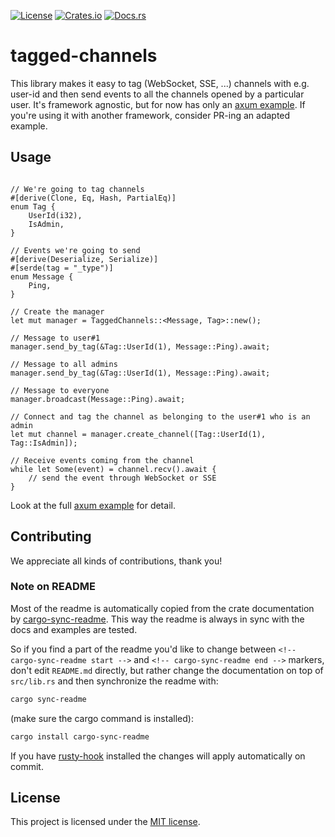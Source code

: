 [![License](https://img.shields.io/crates/l/tagged-channels.svg)](https://choosealicense.com/licenses/mit/)
[![Crates.io](https://img.shields.io/crates/v/tagged-channels.svg)](https://crates.io/crates/tagged-channels)
[![Docs.rs](https://docs.rs/tagged-channels/badge.svg)](https://docs.rs/tagged-channels)

<!-- cargo-sync-readme start -->

# tagged-channels

This library makes it easy to tag (WebSocket, SSE, ...) channels with e.g. user-id and then
send events to all the channels opened by a particular user. It's framework agnostic, but for
now has only an [axum example]. If you're using it with another framework, consider PR-ing an
adapted example.

## Usage

```rust,no_run

// We're going to tag channels
#[derive(Clone, Eq, Hash, PartialEq)]
enum Tag {
    UserId(i32),
    IsAdmin,
}

// Events we're going to send
#[derive(Deserialize, Serialize)]
#[serde(tag = "_type")]
enum Message {
    Ping,
}

// Create the manager
let mut manager = TaggedChannels::<Message, Tag>::new();

// Message to user#1
manager.send_by_tag(&Tag::UserId(1), Message::Ping).await;

// Message to all admins
manager.send_by_tag(&Tag::UserId(1), Message::Ping).await;

// Message to everyone
manager.broadcast(Message::Ping).await;

// Connect and tag the channel as belonging to the user#1 who is an admin
let mut channel = manager.create_channel([Tag::UserId(1), Tag::IsAdmin]);

// Receive events coming from the channel
while let Some(event) = channel.recv().await {
    // send the event through WebSocket or SSE
}
```

Look at the full [axum example] for detail.

[axum example]: https://github.com/imbolc/tagged-channels/blob/main/examples/axum.rs

<!-- cargo-sync-readme end -->

## Contributing

We appreciate all kinds of contributions, thank you!


### Note on README

Most of the readme is automatically copied from the crate documentation by [cargo-sync-readme][].
This way the readme is always in sync with the docs and examples are tested.

So if you find a part of the readme you'd like to change between `<!-- cargo-sync-readme start -->`
and `<!-- cargo-sync-readme end -->` markers, don't edit `README.md` directly, but rather change
the documentation on top of `src/lib.rs` and then synchronize the readme with:
```bash
cargo sync-readme
```
(make sure the cargo command is installed):
```bash
cargo install cargo-sync-readme
```

If you have [rusty-hook] installed the changes will apply automatically on commit.


## License

This project is licensed under the [MIT license](LICENSE).

[cargo-sync-readme]: https://github.com/phaazon/cargo-sync-readme
[rusty-hook]: https://github.com/swellaby/rusty-hook
